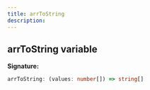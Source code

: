 ```yaml
---
title: arrToString
description: 
---
```


## arrToString variable



**Signature:**

```ts
arrToString: (values: number[]) => string[]
```

